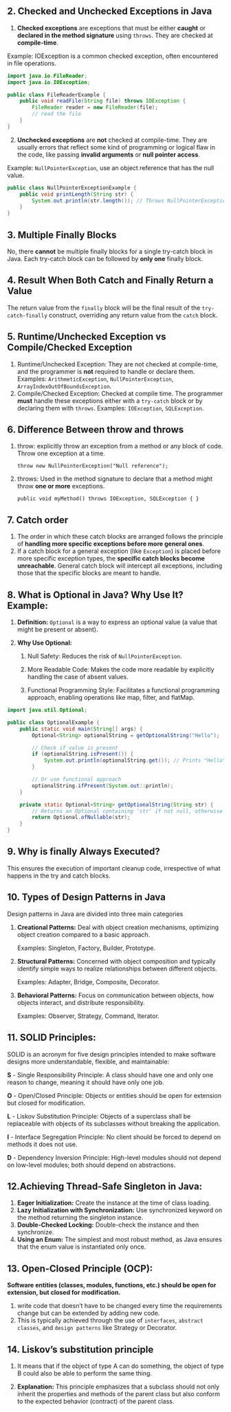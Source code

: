 ## 2. Checked and Unchecked Exceptions in Java
1. **Checked exceptions** are exceptions that must be either **caught** or **declared in the method signature** using `throws`. They are checked at **compile-time**.

Example: IOException is a common checked exception, often encountered in file operations.
```java
import java.io.FileReader;
import java.io.IOException;

public class FileReaderExample {
    public void readFile(String file) throws IOException {
        FileReader reader = new FileReader(file);
        // read the file
    }
}
```
2. **Unchecked exceptions** are **not** checked at compile-time. They are usually errors that reflect some kind of programming or logical flaw in the code, like passing **invalid arguments** or **null pointer access**.

Example: `NullPointerException`, use an object reference that has the null value.

```java
public class NullPointerExceptionExample {
    public void printLength(String str) {
        System.out.println(str.length()); // Throws NullPointerException if str is null
    }
}
```
## 3. Multiple Finally Blocks
   No, there **cannot** be multiple finally blocks for a single try-catch block in Java. Each try-catch block can be followed by **only one** finally block.

## 4. Result When Both Catch and Finally Return a Value
   
   The return value from the `finally` block will be the final result of the `try-catch-finally` construct, overriding any return value from the `catch` block.

## 5. Runtime/Unchecked Exception vs Compile/Checked Exception
   1. Runtime/Unchecked Exception:
   They are not checked at compile-time, and the programmer is **not** required to handle or declare them.
   Examples: `ArithmeticException`, `NullPointerException`, `ArrayIndexOutOfBoundsException`.
   2. Compile/Checked Exception:
   Checked at compile time. The programmer **must** handle these exceptions either with a `try-catch` block or by declaring them with `throws`.
   Examples: `IOException`, `SQLException`.
## 6. Difference Between throw and throws
   1. throw: explicitly throw an exception from a method or any block of code. Throw one exception at a time.

      `throw new NullPointerException("Null reference");`

   2. throws: Used in the method signature to declare that a method might throw **one or more** exceptions.

      `public void myMethod() throws IOException, SQLException { }`

## 7. Catch order
1. The order in which these catch blocks are arranged follows the principle of **handling more specific exceptions before more general ones**.
2. If a catch block for a general exception (like `Exception`) is placed before more specific exception types, the **specific catch blocks become unreachable**. General catch block will intercept all exceptions, including those that the specific blocks are meant to handle.

## 8. What is Optional in Java? Why Use It? Example:
   1. **Definition:**
   `Optional` is a way to express an optional value (a value that might be present or absent).

   2. **Why Use Optional:**

      1. Null Safety: Reduces the risk of `NullPointerException`.
   
      2. More Readable Code: Makes the code more readable by explicitly handling the case of absent values.

      3. Functional Programming Style: Facilitates a functional programming approach, enabling operations like map, filter, and flatMap.
```java
import java.util.Optional;

public class OptionalExample {
    public static void main(String[] args) {
        Optional<String> optionalString = getOptionalString("Hello");

        // Check if value is present
        if (optionalString.isPresent()) {
            System.out.println(optionalString.get()); // Prints "Hello"
        }

        // Or use functional approach
        optionalString.ifPresent(System.out::println);
    }

    private static Optional<String> getOptionalString(String str) {
        // Returns an Optional containing 'str' if not null, otherwise returns an empty Optional
        return Optional.ofNullable(str);
    }
}
```

## 9. Why is finally Always Executed?
   This ensures the execution of important cleanup code, irrespective of what happens in the try and catch blocks.

## 10. Types of Design Patterns in Java
   Design patterns in Java are divided into three main categories

   1. **Creational Patterns:** Deal with object creation mechanisms, optimizing object creation compared to a basic approach. 

      Examples: Singleton, Factory, Builder, Prototype.

   
   2. **Structural Patterns:** Concerned with object composition and typically identify simple ways to realize relationships between different objects. 

      Examples: Adapter, Bridge, Composite, Decorator.


   3. **Behavioral Patterns:** Focus on communication between objects, how objects interact, and distribute responsibility. 

      Examples: Observer, Strategy, Command, Iterator.


## 11. SOLID Principles:

   SOLID is an acronym for five design principles intended to make software designs more understandable, flexible, and maintainable:

   **S** - Single Responsibility Principle: A class should have one and only one reason to change, meaning it should have only one job.

   **O** - Open/Closed Principle: Objects or entities should be open for extension but closed for modification.

   **L** - Liskov Substitution Principle: Objects of a superclass shall be replaceable with objects of its subclasses without breaking the application.

   **I** - Interface Segregation Principle: No client should be forced to depend on methods it does not use.

   **D** - Dependency Inversion Principle: High-level modules should not depend on low-level modules; both should depend on abstractions.

## 12.Achieving Thread-Safe Singleton in Java:

   1. **Eager Initialization:** Create the instance at the time of class loading.
   2. **Lazy Initialization with Synchronization:** Use synchronized keyword on the method returning the singleton instance. 
   3. **Double-Checked Locking:** Double-check the instance and then synchronize.
   4. **Using an Enum:** The simplest and most robust method, as Java ensures that the enum value is instantiated only once.

## 13. Open-Closed Principle (OCP):

   **Software entities (classes, modules, functions, etc.) should be open for extension, but closed for modification.**
   1. write code that doesn’t have to be changed every time the requirements change but can be extended by adding new code.
   2. This is typically achieved through the use of `interfaces`, `abstract classes`, and `design patterns` like Strategy or Decorator.

## 14. Liskov’s substitution principle
    

1. It means that if the object of type A can do something, the object of type B could also be able to perform the same thing.


2. **Explanation:**
    This principle emphasizes that a subclass should not only inherit the properties and methods of the parent class but also conform to the expected behavior (contract) of the parent class.